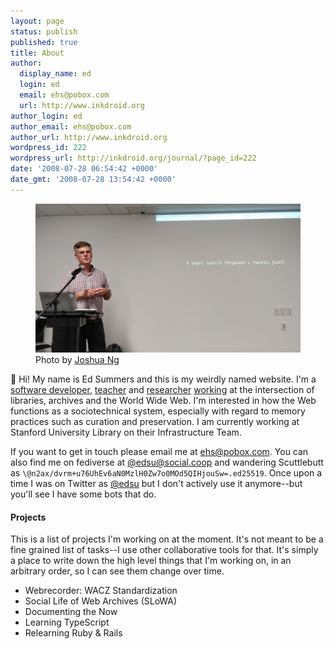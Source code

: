 ```yaml
---
layout: page
status: publish
published: true
title: About
author:
  display_name: ed
  login: ed
  email: ehs@pobox.com
  url: http://www.inkdroid.org
author_login: ed
author_email: ehs@pobox.com
author_url: http://www.inkdroid.org
wordpress_id: 222
wordpress_url: http://inkdroid.org/journal/?page_id=222
date: '2008-07-28 06:54:42 +0000'
date_gmt: '2008-07-28 13:54:42 +0000'
---
```


<figure style="border: none;">
  <img class="img-responsive" src="/images/twarc.jpg">
  <figcaption>Photo by <a href="https://twitter.com/joshuatj/status/1063207047607410689">Joshua Ng</a></figcaption>
</figure>

👋 Hi! My name is Ed Summers and this is my weirdly named website. I'm
a [software developer], [teacher] and [researcher] [working] at the
intersection of libraries, archives and the World Wide Web. I'm interested in
how the Web functions as a sociotechnical system, especially with regard to
memory practices such as curation and preservation. I am currently working at Stanford University Library on their Infrastructure Team.

If you want to get in touch please email me at [ehs@pobox.com]. You can also
find me on fediverse at [\@edsu@social.coop] and wandering Scuttlebutt as
`\@n2ax/dvrm+u76UhEv6aN0MzlH0Zw7o0MOd5QIHjouSw=.ed25519`. Once upon a time
I was on Twitter as [\@edsu] but I don't actively use it anymore--but you'll
see I have some bots that do.

#### Projects

This is a list of projects I'm working on at the moment. It's not meant to be a
fine grained list of tasks--I use other collaborative tools for that. It's
simply a place to write down the high level things that I'm working on, in an arbitrary order, so I can see them change over time.

* Webrecorder: WACZ Standardization
* Social Life of Web Archives (SLoWA)
* Documenting the Now
* Learning TypeScript
* Relearning Ruby & Rails

[software developer]: https://github.com/edsu
[Maryland Institute for Technology in the Humanities]: http://mith.umd.edu
[working]: http://inkdroid.org/ehs/
[ehs@pobox.com]: mailto:ehs@pobox.com
[\@edsu]: https://twitter.com/edsu
[\@edsu@social.coop]: https://social.coop/@edsu
[College of Information Studies]: https://ischool.umd.edu/
[teacher]: https://umd-ischool-inst326.github.io/inst326/
[researcher]: https://scholar.google.com/citations?user=ctpWtsIAAAAJ&hl=en&oi=ao
